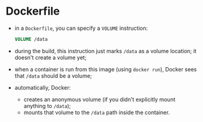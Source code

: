 # Dockerfile

- in a `Dockerfile`, you can specify a `VOLUME` instruction:

    ```dockerfile
    VOLUME /data
    ```
- during the build, this instruction just marks `/data` as a volume location; it doesn't create a volume yet;
- when a container is run from this image (using `docker run`), Docker sees that `/data` should be a volume;


- automatically, Docker:
  - creates an anonymous volume (if you didn't explicitly mount anything to `/data`);
  - mounts that volume to the `/data` path inside the container.
